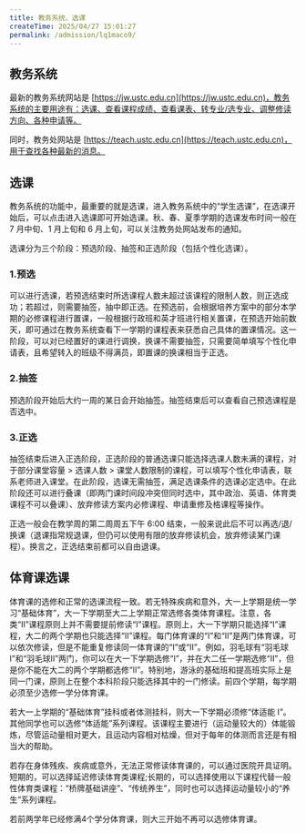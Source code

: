 ```yaml
---
title: 教务系统、选课
createTime: 2025/04/27 15:01:27
permalink: /admission/lq1maco9/
---
```


## 教务系统

最新的教务系统网站是 [https://jw.ustc.edu.cn](https://jw.ustc.edu.cn)，教务系统的主要用途有：选课、查看课程成绩、查看课表、转专业/选专业、调整修读方向、各种申请等。

同时，教务处网站是 [https://teach.ustc.edu.cn](https://teach.ustc.edu.cn)，用于查找各种最新的消息。

## 选课

教务系统的功能中，最重要的就是选课，进入教务系统中的“学生选课”，在选课开始后，可以点击进入选课即可开始选课。秋、春、夏季学期的选课发布时间一般在 7 月中旬、1 月上旬和 6 月上旬，可以关注教务处网站发布的通知。

选课分为三个阶段：预选阶段、抽签和正选阶段（包括个性化选课）。

### 1.预选

可以进行选课，若预选结束时所选课程人数未超过该课程的限制人数，则正选成功；若超过，则需要抽签，抽中即正选。在预选前，会根据培养方案中的部分本学期的必修课程进行置课，一般根据行政班和英才班进行相关置课，在预选开始前数天，即可通过在教务系统查看下一学期的课程表来获悉自己具体的置课情况。这一阶段，可以对已经置好的课进行调换，换课不需要抽签，只需要简单填写个性化申请表，且希望转入的班级不得满员，即置课的换课相当于正选。

### 2.抽签

预选阶段开始后大约一周的某日会开始抽签。抽签结束后可以查看自己预选课程是否选中。

### 3.正选

抽签结束后进入正选阶段，正选阶段的普通选课只能选择选课人数未满的课程，对于部分课堂容量 > 选课人数 > 课堂人数限制的课程，可以填写个性化申请表，联系老师进入课堂。在此阶段，选课无需抽签，满足选课条件的选课必定选中。在此阶段还可以进行叠课（即两门课时间段冲突但同时选中，其中政治、英语、体育类课程不可以叠课）、放弃修读方案内必修课程、申请重修及格课程等操作。

正选一般会在教学周的第二周周五下午 6:00 结束，一般来说此后不可以再选/退/换课（退课指常规退课，但仍可以使用有限的放弃修读机会，放弃修读某门课程）。换言之，正选结束前都可以自由退课。

## 体育课选课

体育课的选修和正常的选课流程一致。若无特殊疾病和意外，大一上学期是统一学习“基础体育”，大一下学期至大二上学期正常选修各类体育课程。注意，各类“II”课程原则上并不需要提前修读“I”课程。原则上，大一下学期只能选择“I”课程，大二的两个学期也只能选择“II”课程。每门体育课的“I”和“II”是两门体育课，可以依次修读，但是不能重复修读同一体育课的“I”或“II”。例如，羽毛球有“羽毛球I”和“羽毛球II”两门，你可以在大一下学期选修“I”，并在大二任一学期选修“II”，但是你不能在大二的两个学期都选修“II”。特别地，游泳的基础班和提高班实际上是同一门课，原则上在整个本科阶段只能选择其中的一门修读。前四个学期，每学期必须至少选修一学分体育课。

若大一上学期的“基础体育”挂科或者体测挂科，则大一下学期必须修“体适能 I”。其他同学也可以选修“体适能”系列课程。该课程主要进行（运动量较大的）体能锻炼，尽管运动量相对更大，且运动内容相对枯燥，但对于每年的体测而言还是有相当大的帮助。

若存在身体残疾、疾病或意外，无法正常修读体育课的，可以通过医院开具证明。短期的，可以选择延迟修读体育类课程;长期的，可以选择使用以下课程代替一般性体育类课程：“桥牌基础讲座”、“传统养生”，同时也可以选择运动量较小的“养生”系列课程。

若前两学年已经修满4个学分体育课，则大三开始不再可以选修体育课。
